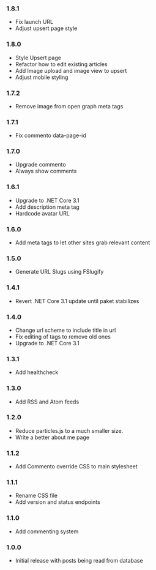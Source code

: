 ### 1.8.1
* Fix launch URL
* Adjust upsert page style

### 1.8.0
* Style Upsert page
* Refactor how to edit existing articles
* Add Image upload and image view to upsert
* Adjust mobile styling

### 1.7.2
* Remove image from open graph meta tags

### 1.7.1
* Fix commento data-page-id

### 1.7.0
* Upgrade commento
* Always show comments

### 1.6.1
* Upgrade to .NET Core 3.1
* Add description meta tag
* Hardcode avatar URL

### 1.6.0
* Add meta tags to let other sites grab relevant content

### 1.5.0
* Generate URL Slugs using FSlugify

### 1.4.1
* Revert .NET Core 3.1 update until paket stabilizes

### 1.4.0
* Change url scheme to include title in url
* Fix editing of tags to remove old ones
* Upgrade to .NET Core 3.1

### 1.3.1
* Add healthcheck

### 1.3.0
* Add RSS and Atom feeds

### 1.2.0
* Reduce particles.js to a much smaller size.
* Write a better about me page

### 1.1.2
* Add Commento override CSS to main stylesheet

### 1.1.1
* Rename CSS file
* Add version and status endpoints

### 1.1.0
* Add commenting system

### 1.0.0
* Initial release with posts being read from database
